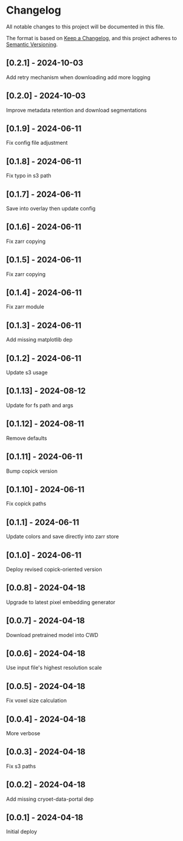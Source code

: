 # Changelog
All notable changes to this project will be documented in this file.

The format is based on [Keep a Changelog](https://keepachangelog.com/en/1.0.0/),
and this project adheres to [Semantic Versioning](https://semver.org/spec/v2.0.0.html).

## [0.2.1] - 2024-10-03
Add retry mechanism when downloading add more logging

## [0.2.0] - 2024-10-03
Improve metadata retention and download segmentations

## [0.1.9] - 2024-06-11
Fix config file adjustment

## [0.1.8] - 2024-06-11
Fix typo in s3 path

## [0.1.7] - 2024-06-11
Save into overlay then update config

## [0.1.6] - 2024-06-11
Fix zarr copying

## [0.1.5] - 2024-06-11
Fix zarr copying

## [0.1.4] - 2024-06-11
Fix zarr module

## [0.1.3] - 2024-06-11
Add missing matplotlib dep

## [0.1.2] - 2024-06-11
Update s3 usage

## [0.1.13] - 2024-08-12
Update for fs path and args

## [0.1.12] - 2024-08-11
Remove defaults

## [0.1.11] - 2024-06-11
Bump copick version

## [0.1.10] - 2024-06-11
Fix copick paths

## [0.1.1] - 2024-06-11
Update colors and save directly into zarr store

## [0.1.0] - 2024-06-11
Deploy revised copick-oriented version

## [0.0.8] - 2024-04-18
Upgrade to latest pixel embedding generator

## [0.0.7] - 2024-04-18
Download pretrained model into CWD

## [0.0.6] - 2024-04-18
Use input file's highest resolution scale

## [0.0.5] - 2024-04-18
Fix voxel size calculation

## [0.0.4] - 2024-04-18
More verbose

## [0.0.3] - 2024-04-18
Fix s3 paths

## [0.0.2] - 2024-04-18
Add missing cryoet-data-portal dep

## [0.0.1] - 2024-04-18
Initial deploy
